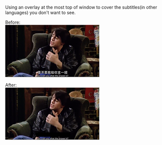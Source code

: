 Using an overlay at the most top of window to cover the subtitles(in other languages) you don't want to see.


Before:  
![](https://github.com/Terry-Su/CDN/blob/master/images/before.png?raw=true)

After:  
![](https://github.com/Terry-Su/CDN/blob/master/images/after.png?raw=true)
